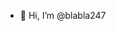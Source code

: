 - 👋 Hi, I’m @blabla247

<!---
blabla247/blabla247 is a ✨ special ✨ repository because its `README.md` (this file) appears on your GitHub profile.
You can click the Preview link to take a look at your changes.
--->
